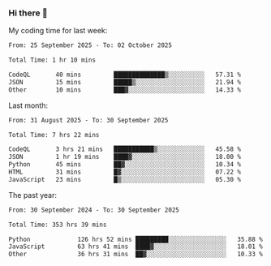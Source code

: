 ### Hi there 👋

My coding time for last week:

<!--START_SECTION:week-->

```txt
From: 25 September 2025 - To: 02 October 2025

Total Time: 1 hr 10 mins

CodeQL       40 mins         ██████████████▒░░░░░░░░░░   57.31 %
JSON         15 mins         █████▒░░░░░░░░░░░░░░░░░░░   21.94 %
Other        10 mins         ███▓░░░░░░░░░░░░░░░░░░░░░   14.33 %
```

<!--END_SECTION:week-->

Last month:

<!--START_SECTION:month-->

```txt
From: 31 August 2025 - To: 30 September 2025

Total Time: 7 hrs 22 mins

CodeQL       3 hrs 21 mins   ███████████▒░░░░░░░░░░░░░   45.58 %
JSON         1 hr 19 mins    ████▓░░░░░░░░░░░░░░░░░░░░   18.00 %
Python       45 mins         ██▓░░░░░░░░░░░░░░░░░░░░░░   10.34 %
HTML         31 mins         █▓░░░░░░░░░░░░░░░░░░░░░░░   07.22 %
JavaScript   23 mins         █▒░░░░░░░░░░░░░░░░░░░░░░░   05.30 %
```

<!--END_SECTION:month-->

The past year:

<!--START_SECTION:year-->

```txt
From: 30 September 2024 - To: 30 September 2025

Total Time: 353 hrs 39 mins

Python             126 hrs 52 mins █████████░░░░░░░░░░░░░░░░   35.88 %
JavaScript         63 hrs 41 mins  ████▓░░░░░░░░░░░░░░░░░░░░   18.01 %
Other              36 hrs 31 mins  ██▓░░░░░░░░░░░░░░░░░░░░░░   10.33 %
```

<!--END_SECTION:year-->
